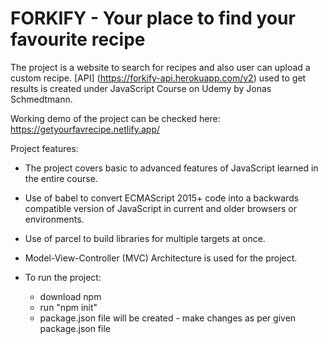 # FORKIFY - Your place to find your favourite recipe

The project is a website to search for recipes and also user can upload a custom recipe. [API] (https://forkify-api.herokuapp.com/v2) used to get results is created under JavaScript Course on Udemy by Jonas Schmedtmann.

Working demo of the project can be checked here:
https://getyourfavrecipe.netlify.app/

Project features:

- The project covers basic to advanced features of JavaScript learned in the entire course.
- Use of babel to convert ECMAScript 2015+ code into a backwards compatible version of JavaScript in current and older browsers or environments.
- Use of parcel to build libraries for multiple targets at once.
- Model-View-Controller (MVC) Architecture is used for the project.

- To run the project:
  - download npm
  - run "npm init"
  - package.json file will be created - make changes as per given package.json file
